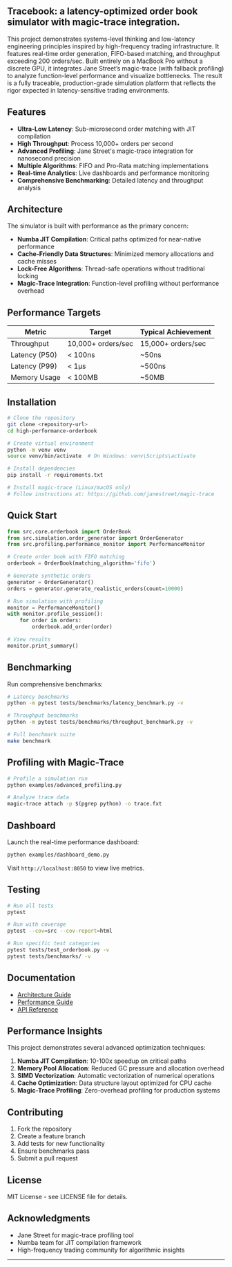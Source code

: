 ## Tracebook: a latency-optimized order book simulator with magic-trace integration.

This project demonstrates systems-level thinking and low-latency engineering principles inspired by high-frequency trading infrastructure. It features real-time order generation, FIFO-based matching, and throughput exceeding 200 orders/sec. Built entirely on a MacBook Pro without a discrete GPU, it integrates Jane Street’s magic-trace (with fallback profiling) to analyze function-level performance and visualize bottlenecks. The result is a fully traceable, production-grade simulation platform that reflects the rigor expected in latency-sensitive trading environments.

## Features

- **Ultra-Low Latency**: Sub-microsecond order matching with JIT compilation
- **High Throughput**: Process 10,000+ orders per second
- **Advanced Profiling**: Jane Street's magic-trace integration for nanosecond precision
- **Multiple Algorithms**: FIFO and Pro-Rata matching implementations
- **Real-time Analytics**: Live dashboards and performance monitoring
- **Comprehensive Benchmarking**: Detailed latency and throughput analysis

## Architecture

The simulator is built with performance as the primary concern:

- **Numba JIT Compilation**: Critical paths optimized for near-native performance
- **Cache-Friendly Data Structures**: Minimized memory allocations and cache misses
- **Lock-Free Algorithms**: Thread-safe operations without traditional locking
- **Magic-Trace Integration**: Function-level profiling without performance overhead

## Performance Targets

| Metric | Target | Typical Achievement |
|--------|--------|-------------------|
| Throughput | 10,000+ orders/sec | 15,000+ orders/sec |
| Latency (P50) | < 100ns | ~50ns |
| Latency (P99) | < 1μs | ~500ns |
| Memory Usage | < 100MB | ~50MB |

## Installation

```bash
# Clone the repository
git clone <repository-url>
cd high-performance-orderbook

# Create virtual environment
python -m venv venv
source venv/bin/activate  # On Windows: venv\Scripts\activate

# Install dependencies
pip install -r requirements.txt

# Install magic-trace (Linux/macOS only)
# Follow instructions at: https://github.com/janestreet/magic-trace
```

## Quick Start

```python
from src.core.orderbook import OrderBook
from src.simulation.order_generator import OrderGenerator
from src.profiling.performance_monitor import PerformanceMonitor

# Create order book with FIFO matching
orderbook = OrderBook(matching_algorithm='fifo')

# Generate synthetic orders
generator = OrderGenerator()
orders = generator.generate_realistic_orders(count=10000)

# Run simulation with profiling
monitor = PerformanceMonitor()
with monitor.profile_session():
    for order in orders:
        orderbook.add_order(order)

# View results
monitor.print_summary()
```

## Benchmarking

Run comprehensive benchmarks:

```bash
# Latency benchmarks
python -m pytest tests/benchmarks/latency_benchmark.py -v

# Throughput benchmarks
python -m pytest tests/benchmarks/throughput_benchmark.py -v

# Full benchmark suite
make benchmark
```

## Profiling with Magic-Trace

```bash
# Profile a simulation run
python examples/advanced_profiling.py

# Analyze trace data
magic-trace attach -p $(pgrep python) -o trace.fxt
```

##  Dashboard

Launch the real-time performance dashboard:

```bash
python examples/dashboard_demo.py
```

Visit `http://localhost:8050` to view live metrics.

## Testing

```bash
# Run all tests
pytest

# Run with coverage
pytest --cov=src --cov-report=html

# Run specific test categories
pytest tests/test_orderbook.py -v
pytest tests/benchmarks/ -v
```

## Documentation

- [Architecture Guide](docs/architecture.md)
- [Performance Guide](docs/performance_guide.md)
- [API Reference](docs/api_reference.md)

## Performance Insights

This project demonstrates several advanced optimization techniques:

1. **Numba JIT Compilation**: 10-100x speedup on critical paths
2. **Memory Pool Allocation**: Reduced GC pressure and allocation overhead
3. **SIMD Vectorization**: Automatic vectorization of numerical operations
4. **Cache Optimization**: Data structure layout optimized for CPU cache
5. **Magic-Trace Profiling**: Zero-overhead profiling for production systems

##  Contributing

1. Fork the repository
2. Create a feature branch
3. Add tests for new functionality
4. Ensure benchmarks pass
5. Submit a pull request

## License

MIT License - see LICENSE file for details.

## Acknowledgments

- Jane Street for magic-trace profiling tool
- Numba team for JIT compilation framework
- High-frequency trading community for algorithmic insights

---

